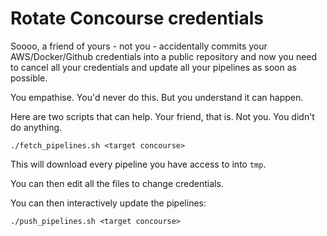 Rotate Concourse credentials
============================

Soooo, a friend of yours - not you - accidentally commits your AWS/Docker/Github credentials into a public repository and now you need to cancel all your credentials and update all your pipelines as soon as possible.

You empathise. You'd never do this. But you understand it can happen.

Here are two scripts that can help. Your friend, that is. Not you. You didn't do anything.

```
./fetch_pipelines.sh <target concourse>
```

This will download every pipeline you have access to into `tmp`.

You can then edit all the files to change credentials.

You can then interactively update the pipelines:

```
./push_pipelines.sh <target concourse>
```
